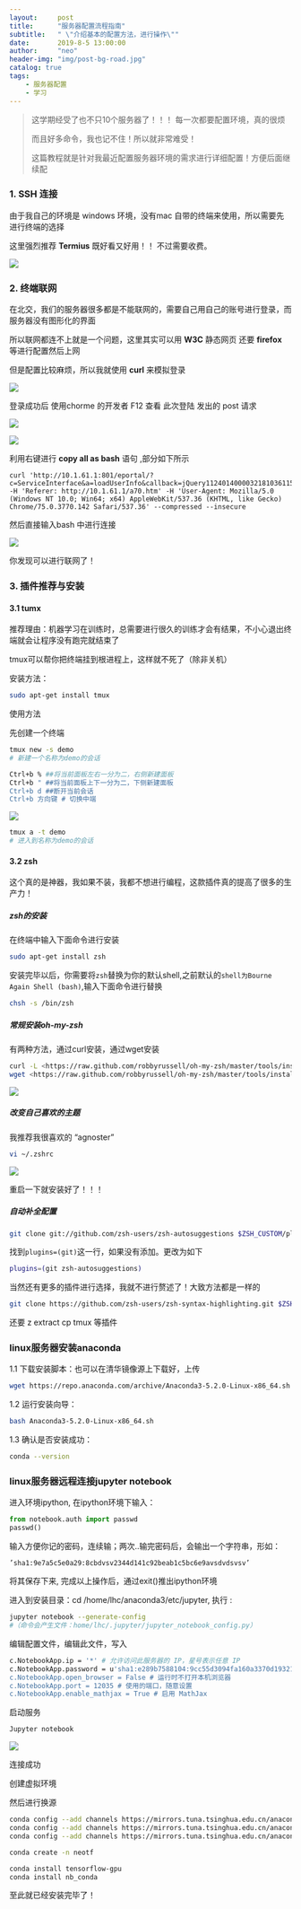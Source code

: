 ```yaml
---
layout:     post
title:      "服务器配置流程指南"
subtitle:   " \"介绍基本的配置方法，进行操作\""
date:       2019-8-5 13:00:00
author:     "neo"
header-img: "img/post-bg-road.jpg"
catalog: true
tags:
    - 服务器配置
    - 学习
---
```


> 这学期经受了也不只10个服务器了！！！ 每一次都要配置环境，真的很烦
>
> 而且好多命令，我也记不住！所以就非常难受！
>
> 这篇教程就是针对我最近配置服务器环境的需求进行详细配置！方便后面继续配

### 1.  SSH 连接

由于我自己的环境是 windows 环境，没有mac 自带的终端来使用，所以需要先进行终端的选择

这里强烈推荐 **Termius** 既好看又好用！！ 不过需要收费。

![](https://neoyanghc-picture.oss-cn-beijing.aliyuncs.com/20190806161151.png)

### 2. 终端联网

在北交，我们的服务器很多都是不能联网的，需要自己用自己的账号进行登录，而服务器没有图形化的界面

所以联网都连不上就是一个问题，这里其实可以用 **W3C** 静态网页 还要 **firefox** 等进行配置然后上网 

但是配置比较麻烦，所以我就使用 **curl** 来模拟登录

![](https://neoyanghc-picture.oss-cn-beijing.aliyuncs.com/20190806161604.png)

登录成功后 使用chorme 的开发者 F12 查看 此次登陆 发出的 post 请求

![](https://neoyanghc-picture.oss-cn-beijing.aliyuncs.com/20190806161734.png)

![](https://neoyanghc-picture.oss-cn-beijing.aliyuncs.com/20190806162303.png)

利用右键进行 **copy all as bash** 语句 ,部分如下所示

```
curl 'http://10.1.61.1:801/eportal/?c=ServiceInterface&a=loadUserInfo&callback=jQuery1124014000032181036115_1565079415592&account=16281052&_=1565079415593' -H 'Referer: http://10.1.61.1/a70.htm' -H 'User-Agent: Mozilla/5.0 (Windows NT 10.0; Win64; x64) AppleWebKit/537.36 (KHTML, like Gecko) Chrome/75.0.3770.142 Safari/537.36' --compressed --insecure
```

然后直接输入bash 中进行连接

![](https://neoyanghc-picture.oss-cn-beijing.aliyuncs.com/20190806162341.png)

你发现可以进行联网了！

### 3. 插件推荐与安装

#### 3.1 tumx

推荐理由：机器学习在训练时，总需要进行很久的训练才会有结果，不小心退出终端就会让程序没有跑完就结束了

tmux可以帮你把终端挂到根进程上，这样就不死了（除非关机）

安装方法：

```bash
sudo apt-get install tmux
```

使用方法

先创建一个终端

```bash
tmux new -s demo 
# 新建一个名称为demo的会话
```

```bash
Ctrl+b % ##将当前面板左右一分为二，右侧新建面板
Ctrl+b " ##将当前面板上下一分为二，下侧新建面板
Ctrl+b d ##断开当前会话
Ctrl+b 方向键 # 切换中端
```

![](https://neoyanghc-picture.oss-cn-beijing.aliyuncs.com/20190806163419.png)

```bash
tmux a -t demo
# 进入到名称为demo的会话
```

#### 3.2 zsh

这个真的是神器，我如果不装，我都不想进行编程，这款插件真的提高了很多的生产力！

##### zsh的安装

在终端中输入下面命令进行安装

```bash
sudo apt-get install zsh
```

安装完毕以后，你需要将`zsh`替换为你的默认shell,之前默认的`shell为Bourne Again Shell (bash)`,输入下面命令进行替换

```bash
chsh -s /bin/zsh
```

##### 常规安装oh-my-zsh

有两种方法，通过curl安装，通过wget安装

```bash
curl -L <https://raw.github.com/robbyrussell/oh-my-zsh/master/tools/install.sh> | sh
wget <https://raw.github.com/robbyrussell/oh-my-zsh/master/tools/install.sh> -O - | sh
```

![](https://neoyanghc-picture.oss-cn-beijing.aliyuncs.com/20190806164015.png)

##### 改变自己喜欢的主题

我推荐我很喜欢的 “agnoster”

```bash
vi ~/.zshrc 
```

![](https://neoyanghc-picture.oss-cn-beijing.aliyuncs.com/20190806164342.png)

重启一下就安装好了！！！

##### 自动补全配置

```bash
git clone git://github.com/zsh-users/zsh-autosuggestions $ZSH_CUSTOM/plugins/zsh-autosuggestions
```

找到`plugins=(git)`这一行，如果没有添加。更改为如下

```bash
plugins=(git zsh-autosuggestions)
```

当然还有更多的插件进行选择，我就不进行赘述了！大致方法都是一样的

```bash
git clone https://github.com/zsh-users/zsh-syntax-highlighting.git $ZSH_CUSTOM/plugins/zsh-syntax-highlighting
```

还要 z extract cp tmux 等插件

### linux服务器安装anaconda

1.1 下载安装脚本：也可以在清华镜像源上下载好，上传

```bash
wget https://repo.anaconda.com/archive/Anaconda3-5.2.0-Linux-x86_64.sh
```

1.2 运行安装向导：

```bash
bash Anaconda3-5.2.0-Linux-x86_64.sh
```

1.3 确认是否安装成功：

```bash
conda --version
```

### linux服务器远程连接jupyter notebook

进入环境ipython, 在ipython环境下输入：

```python
from notebook.auth import passwd 
passwd() 
```

输入方便你记的密码，连续输；两次..输完密码后，会输出一个字符串，形如： 

```
’sha1:9e7a5c5e0a29:8cbdvsv2344d141c92beab1c5bc6e9avsdvdsvsv’
```

将其保存下来, 完成以上操作后，通过exit()推出ipython环境

进入到安装目录：cd /home/lhc/anaconda3/etc/jupyter, 执行 :

```bash
jupyter notebook --generate-config
#（命令会产生文件：home/lhc/.jupyter/jupyter_notebook_config.py）
```

编辑配置文件，编辑此文件，写入

```bash
c.NotebookApp.ip = '*' # 允许访问此服务器的 IP，星号表示任意 IP
c.NotebookApp.password = u'sha1:e289b7588104:9cc55d3094fa160a3370d193218acb8a1a9c45b7 # 之前生成的密码 hash 字串
c.NotebookApp.open_browser = False # 运行时不打开本机浏览器
c.NotebookApp.port = 12035 # 使用的端口，随意设置
c.NotebookApp.enable_mathjax = True # 启用 MathJax
```

启动服务

```bash
Jupyter notebook
```

![](https://neoyanghc-picture.oss-cn-beijing.aliyuncs.com/20190806174447.png)

连接成功

创建虚拟环境

然后进行换源

```bash
conda config --add channels https://mirrors.tuna.tsinghua.edu.cn/anaconda/pkgs/free/
conda config --add channels https://mirrors.tuna.tsinghua.edu.cn/anaconda/cloud/conda-forge
conda config --add channels https://mirrors.tuna.tsinghua.edu.cn/anaconda/cloud/msys2/

```

```bash
conda create -n neotf
```

```bash
conda install tensorflow-gpu
conda install nb_conda
```

至此就已经安装完毕了！